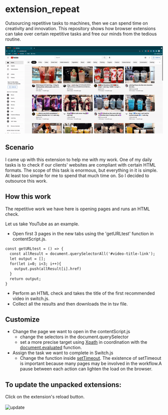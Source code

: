 # extension_repeat
Outsourcing repetitive tasks to machines, then we can spend time on creativity and innovation. This repository shows how browser extensions can take over certain repetitive tasks and free our minds from the tedious routine.

![This is an image](repeat.gif)

## Scenario
I came up with this extension to help me with my work. One of my daily tasks is to check if our clients' websites are compliant with certain HTML formats. The scope of this task is enormous, but everything in it is simple. At least too simple for me to spend that much time on. So I decided to outsource this work.

## How this work
The repetitive work we have here is opening pages and runs an HTML check.

Let us take YouTube as an example. 
- Open first 3 pages in the new tabs using the 'getURLtest' function in contentScript.js.
```
const getURLtest = () => {
  const allResult = document.querySelectorAll('#video-title-link');
  let output = [];
  for(let i=0; i<3; i++){
    output.push(allResult[i].href)
  }
  return output;
}
```
    
- Perform an HTML check and takes the title of the first recommended video in switch.js.
- Collect all the results and then downloads the in tsv file.

## Customize
- Change the page we want to open in the contentScript.js
  - change the selectors in the document.querySelector 
  - set a more precise target using [Xpath](https://www.w3schools.com/xml/xpath_syntax.asp) in coordination with the [document.evaluated](https://developer.mozilla.org/en-US/docs/Web/API/Document/evaluate) function.
- Assign the task we want to complete in Switch.js
  - Change the function inside [setTimeout](https://developer.mozilla.org/en-US/docs/Web/API/setTimeout). 
    The existence of setTimeout is important because many pages may be involved in the workflow.A pause between each action can lighten the load on the browser.
    
## To update the unpacked extensions:
Click on the extension's reload button. <br/><br/>
 <img width="425" alt="update" src="https://user-images.githubusercontent.com/19240127/139778521-6e2ffddd-9d69-4de7-ad34-eace16e76633.png">
